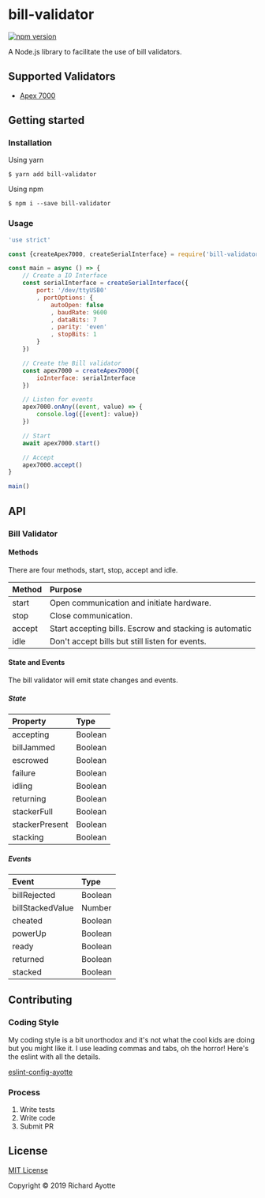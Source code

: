 # bill-validator
[![npm version](https://badge.fury.io/js/bill-validator.svg)](https://badge.fury.io/js/bill-validator)

A Node.js library to facilitate the use of bill validators.

## Supported Validators

- [Apex 7000](<https://pyramidacceptors.com/products/apex-7000-series>)

## Getting started

### Installation

Using yarn
```shell
$ yarn add bill-validator
```

Using npm
```shell
$ npm i --save bill-validator
```

### Usage
```js
'use strict'

const {createApex7000, createSerialInterface} = require('bill-validator')

const main = async () => {
	// Create a IO Interface
	const serialInterface = createSerialInterface({
		port: '/dev/ttyUSB0'
		, portOptions: {
			autoOpen: false
			, baudRate: 9600
			, dataBits: 7
			, parity: 'even'
			, stopBits: 1
		}
	})

	// Create the Bill validator
	const apex7000 = createApex7000({
		ioInterface: serialInterface
	})

	// Listen for events
	apex7000.onAny((event, value) => {
		console.log({[event]: value})
	})

	// Start
	await apex7000.start()

	// Accept
	apex7000.accept()
}

main()
```

## API
### Bill Validator
#### Methods
There are four methods, start, stop, accept and idle.

| Method          | Purpose                                                 |
|:--------------- |:------------------------------------------------------- |
| start           | Open communication and initiate hardware.               |
| stop            | Close communication.                                    |
| accept          | Start accepting bills. Escrow and stacking is automatic |
| idle            | Don't accept bills but still listen for events.         |

#### State and Events
The bill validator will emit state changes and events.

##### State
| Property        | Type    |
|:--------------- |:------- |
| accepting       | Boolean |
| billJammed      | Boolean |
| escrowed        | Boolean |
| failure         | Boolean |
| idling          | Boolean |
| returning       | Boolean |
| stackerFull     | Boolean |
| stackerPresent  | Boolean |
| stacking        | Boolean |

##### Events
| Event            | Type     |
|:---------------- |:-------- |
| billRejected     | Boolean  |
| billStackedValue | Number   |
| cheated          | Boolean  |
| powerUp          | Boolean  |
| ready            | Boolean  |
| returned         | Boolean  |
| stacked          | Boolean  |

## Contributing

### Coding Style
My coding style is a bit unorthodox and it's not what the cool kids are doing
but you might like it. I use leading commas and tabs, oh the horror! Here's the
eslint with all the details.

[eslint-config-ayotte](https://www.npmjs.com/package/eslint-config-ayotte)

### Process
1. Write tests
1. Write code
1. Submit PR

## License
[MIT License](./LICENSE)

Copyright © 2019 Richard Ayotte
